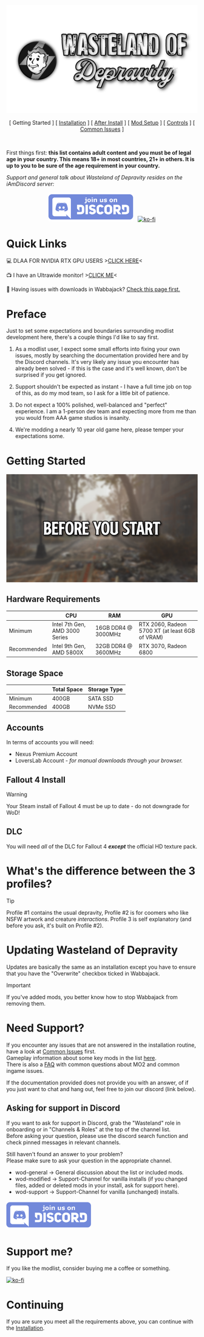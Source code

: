 ![WoD Banner](img/WoDBanner.png)

<p align="center">
[ Getting Started ]
[ <a href="https://github.com/iAmMe27/WoD/blob/main/Installation.md">Installation</a> ]
[ <a href="https://github.com/iAmMe27/WoD/blob/main/PostInstall.md">After Install</a> ]
[ <a href="https://github.com/iAmMe27/WoD/blob/main/ModSetup.md">Mod Setup</a> ]
[ <a href="https://github.com/iAmMe27/WoD/blob/main/Controls.md">Controls</a> ]
[ <a href="https://github.com/iAmMe27/WoD/blob/main/CommonIssues.md">Common Issues</a> ] 
</p>

&nbsp;

First things first: **this list contains adult content and you must be of legal age in your country. This means 18+ in most countries, 21+ in others. It is up to you to be sure of the age requirement in your country.**

*Support and general talk about Wasteland of Depravity resides on the iAmDiscord server:*

<center>

[![DiscordButton](img/DiscordButton.png)](https://discord.gg/iAmModlist) &nbsp; [![ko-fi](https://ko-fi.com/img/githubbutton_sm.svg)](https://ko-fi.com/Z8Z7CKSPJ)

</center>

# Quick Links
:computer:  DLAA FOR NVIDIA RTX GPU USERS >[CLICK HERE](DLAA.md)<

:tv:  I have an Ultrawide monitor! >[CLICK ME](Ultrawide.md)<
  
:file_folder: Having issues with downloads in Wabbajack? [Check this page first.](https://github.com/iAmMe27/WoD/wiki)

# Preface
Just to set some expectations and boundaries surrounding modlist development here, there's a couple things I'd like to say first.

1. As a modlist user, I expect some small efforts into fixing your own issues, mostly by searching the documentation provided here and by the Discord channels. It's very likely any issue you encounter has already been solved - if this is the case and it's well known, don't be surprised if you get ignored.
   
2. Support shouldn't be expected as instant - I have a full time job on top of this, as do my mod team, so I ask for a little bit of patience.
   
3. Do not expect a 100% polished, well-balanced and "perfect" experience. I am a 1-person dev team and expecting more from me than you would from AAA game studios is insanity.
   
4. We're modding a nearly 10 year old game here, please temper your expectations some.

# Getting Started

![Getting Started](img/headers/BeforeYouStart.png)


## Hardware Requirements

|             | CPU                             | RAM                 | GPU                                             |
|-------------|---------------------------------|---------------------|-------------------------------------------------|
| Minimum     | Intel 7th Gen,  AMD 3000 Series | 16GB DDR4 @ 3000MHz | RTX 2060, Radeon 5700 XT (at least 6GB of VRAM) |
| Recommended | Intel 9th Gen, AMD 5800X        | 32GB DDR4 @ 3600MHz | RTX 3070, Radeon 6800                           |

## Storage Space

|             | Total Space   | Storage Type        |
|-------------|---------------|---------------------|
| Minimum     | 400GB         | SATA SSD            |
| Recommended | 400GB         | NVMe SSD            |

## Accounts
In terms of accounts you will need:
  * Nexus Premium Account
  * LoversLab Account - *for manual downloads through your browser.*

## Fallout 4 Install
> [!WARNING]
> Your Steam install of Fallout 4 must be up to date - do not downgrade for WoD!

## DLC
You will need *all* of the DLC for Fallout 4 ***except*** the official HD texture pack.

# What's the difference between the 3 profiles?
> [!TIP]
> Profile #1 contains the usual depravity, Profile #2 is for coomers who like NSFW artwork and creature *interactions*. Profile 3 is self explanatory (and before you ask, it's built on Profile #2).

# Updating Wasteland of Depravity
Updates are basically the same as an installation except you have to ensure that you have the "Overwrite" checkbox ticked in Wabbajack.

> [!IMPORTANT]
> If you've added mods, you better know how to stop Wabbajack from removing them.

# Need Support?

If you encounter any issues that are not answered in the installation routine, have a look at [Common Issues](CommonIssues.md) first.  
Gameplay information about some key mods in the list [here](Gameplay.md).  
There is also a [FAQ](FAQ.md) with common questions about MO2 and common ingame issues. 

If the documentation provided does not provide you with an answer, of if you just want to chat and hang out, feel free to join our discord (link below).

## Asking for support in Discord
If you want to ask for support in Discord, grab the "Wasteland" role in onboarding or in "Channels & Roles" at the top of the channel list.  
Before asking your question, please use the discord search function and check pinned messages in relevant channels.

Still haven't found an answer to your problem?  
Please make sure to ask your question in the appropriate channel.

- wod-general -> General discussion about the list or included mods.
- wod-modified -> Support-Channel for vanilla installs (if you changed files, added or deleted mods in your install, ask for support here).
- wod-support -> Support-Channel for vanilla (unchanged) installs.

[![DiscordButton](img/DiscordButton.png)](https://discord.gg/iAmModlist)

# Support me?

If you like the modlist, consider buying me a coffee or something.  

[![ko-fi](https://ko-fi.com/img/githubbutton_sm.svg)](https://ko-fi.com/Z8Z7CKSPJ)

# Continuing
If you are sure you meet all the requirements above, you can continue with the [Installation](Installation.md).